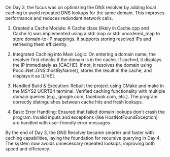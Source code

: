On Day 3, the focus was on optimizing the DNS resolver by adding local caching to avoid repeated DNS lookups for the same domain. 
This improves performance and reduces redundant network calls.
1. Created a Cache Module:
A Cache class (likely in Cache.cpp and Cache.h) was implemented using a std::map or std::unordered_map to store domain-to-IP mappings.
It supports storing resolved IPs and retrieving them efficiently.

2. Integrated Caching into Main Logic:
On entering a domain name, the resolver first checks if the domain is in the cache.
If cached, it displays the IP immediately as [CACHE].
If not, it resolves the domain using Poco::Net::DNS::hostByName(), stores the result in the cache, and displays it as [LIVE].

3. Handled Build & Execution:
Rebuilt the project using CMake and make in the MSYS2 UCRT64 terminal.
Verified caching functionality with multiple domain queries (e.g., google.com, facebook.com, etc.).
The program correctly distinguishes between cache hits and fresh lookups.

4. Basic Error Handling:
Ensured that failed domain lookups don't crash the program.
Invalid inputs and exceptions (like HostNotFoundException) are handled with user-friendly error messages.


By the end of Day 3, the DNS Resolver became smarter and faster with caching capabilities, laying the foundation for recursive querying in Day 4. 
The system now avoids unnecessary repeated lookups, improving both speed and efficiency.
